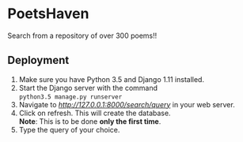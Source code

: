 # PoetsHaven
Search from a repository of over 300 poems!!

## Deployment

1. Make sure you have Python 3.5 and Django 1.11 installed.
2. Start the Django server with the command \
        `python3.5 manage.py runserver`
3. Navigate to _http://127.0.0.1:8000/search/query_ in your web server.
4. Click on refresh. This will create the database.\
**Note**: This is to be done **only the first time**.
5. Type the query of your choice.
